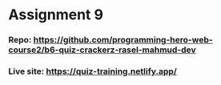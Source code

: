 # Assignment 9

### Repo: https://github.com/programming-hero-web-course2/b6-quiz-crackerz-rasel-mahmud-dev

### Live site: https://quiz-training.netlify.app/
